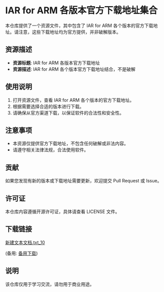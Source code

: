 # IAR for ARM 各版本官方下载地址集合

本仓库提供了一个资源文件，其中包含了 IAR for ARM 各个版本的官方下载地址。请注意，这些下载地址均为官方提供，并非破解版本。

## 资源描述

- **资源标题**: IAR for ARM 各版本官方下载地址
- **资源描述**: IAR for ARM 各个版本官方下载地址结合，不是破解

## 使用说明

1. 打开资源文件，查看 IAR for ARM 各个版本的官方下载地址。
2. 根据需要选择合适的版本进行下载。
3. 请确保从官方渠道下载，以保证软件的合法性和安全性。

## 注意事项

- 本资源仅提供官方下载地址，不包含任何破解或非法内容。
- 请遵守相关法律法规，合法使用软件。

## 贡献

如果您发现有新的版本或下载地址需要更新，欢迎提交 Pull Request 或 Issue。

## 许可证

本仓库内容遵循开源许可证，具体请查看 LICENSE 文件。

## 下载链接
[新建文本文档.txt_10](https://pan.quark.cn/s/34782583c7dd) 

(备用: [备用下载](https://pan.baidu.com/s/1xI6Du64kAeLWFyU2QM2RNQ?pwd=1234))

## 说明

该仓库仅用于学习交流，请勿用于商业用途。
